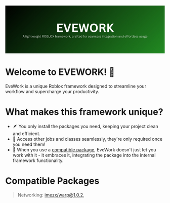 ![Banner](https://github.com/CoIorEvent8/CoIorEvent8/blob/main/evework2.jpg)

# Welcome to EVEWORK! 🍃
EveWork is a unique Roblox framework designed to streamline your workflow and supercharge your productivity.


# What makes this framework unique?
- 🪶 You only install the packages you need, keeping your project clean and efficient.
- 🙊 Access other jobs and classes seamlessly, they're only required once you need them!
- 🧩 When you use a [compatible package](#compatible-packages), EveWork doesn't just let you work with it - it embraces it, integrating the package into the internal framework functionality.

# Compatible Packages
> Networking:
> [imezx/warp@1.0.2](https://github.com/imezx/Warp),
